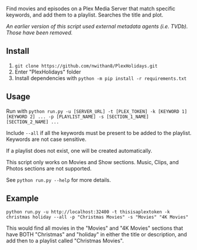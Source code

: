Find movies and episodes on a Plex Media Server that match specific keywords, and add them to a playlist.
Searches the title and plot.

*An earlier version of this script used external metadata agents (i.e. TVDb). Those have been removed.* 

## Install
   1. ``git clone https://github.com/nwithan8/PlexHolidays.git``
   2. Enter "PlexHolidays" folder
   3. Install dependencies with ``python -m pip install -r requirements.txt``
    
## Usage

   Run with ``python run.py -u [SERVER_URL] -t [PLEX_TOKEN] -k [KEYWORD 1] [KEYWORD 2] ... -p [PLAYLIST_NAME] -s [SECTION_1_NAME] [SECTION_2_NAME] ...``
   
   Include ``--all`` if all the keywords must be present to be added to the playlist. Keywords are not case sensitive.
   
   If a playlist does not exist, one will be created automatically.
   
   This script only works on Movies and Show sections. Music, Clips, and Photos sections are not supported.
   
   See ``python run.py --help`` for more details.
   

## Example
``python run.py -u http://localhost:32400 -t thisisaplextoken -k christmas holiday --all -p "Christmas Movies" -s "Movies" "4K Movies"``
        
This would find all movies in the "Movies" and "4K Movies" sections that have BOTH "Christmas" and "holiday" in either the title or description, and add then to a playlist called "Christmas Movies".
